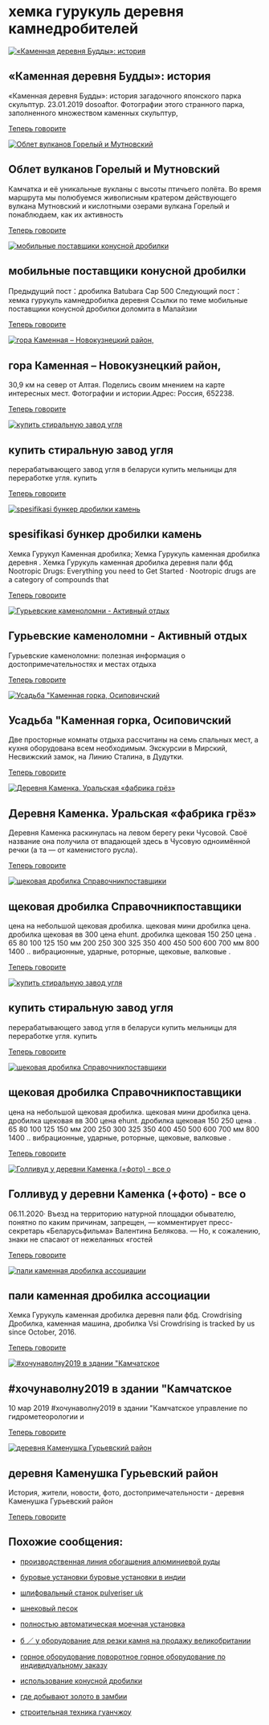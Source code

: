 # хемка гурукуль деревня камнедробителей
<a href="https://mnn.zoosnet.net/LR/Chatpre.aspx?id=MNN94995150&p=https://ateliertankink.nl/" target="_blank">![«Каменная деревня Будды»: история ](https://github.com/aggregatecrushing/img/raw/main/171.jpg)</a>
## «Каменная деревня Будды»: история 
«Каменная деревня Будды»: история загадочного японского парка скульптур. 23.01.2019 dosoaftor. Фотографии этого странного парка, заполненного множеством каменных скульптур, 
<a href="https://mnn.zoosnet.net/LR/Chatpre.aspx?id=MNN94995150&p=https://ateliertankink.nl/" target="_blank">Теперь говорите</a>
<a href="https://mnn.zoosnet.net/LR/Chatpre.aspx?id=MNN94995150&p=https://ateliertankink.nl/" target="_blank">![Облет вулканов Горелый и Мутновский](https://github.com/aggregatecrushing/img/raw/main/592.jpg)</a>
## Облет вулканов Горелый и Мутновский
Камчатка и её уникальные вукланы с высоты птичьего полёта. Во время маршрута мы полюбуемся живописным кратером действующего вулкана Мутновский и кислотными озерами вулкана Горелый и понаблюдаем, как их активность 
<a href="https://mnn.zoosnet.net/LR/Chatpre.aspx?id=MNN94995150&p=https://ateliertankink.nl/" target="_blank">Теперь говорите</a>
<a href="https://mnn.zoosnet.net/LR/Chatpre.aspx?id=MNN94995150&p=https://ateliertankink.nl/" target="_blank">![мобильные поставщики конусной дробилки ](https://github.com/aggregatecrushing/img/raw/main/641.jpg)</a>
## мобильные поставщики конусной дробилки 
Предыдущий пост：дробилка Batubara Cap 500 Следующий пост：хемка гурукуль камнедробилка деревня Ссылки по теме мобильные поставщики конусной дробилки доломита в Малайзии
<a href="https://mnn.zoosnet.net/LR/Chatpre.aspx?id=MNN94995150&p=https://ateliertankink.nl/" target="_blank">Теперь говорите</a>
<a href="https://mnn.zoosnet.net/LR/Chatpre.aspx?id=MNN94995150&p=https://ateliertankink.nl/" target="_blank">![гора Каменная – Новокузнецкий район, ](https://github.com/aggregatecrushing/img/raw/main/184.jpg)</a>
## гора Каменная – Новокузнецкий район, 
30,9 км на север от Алтая. Поделись своим мнением на карте интересных мест. Фотографии и истории.Адрес: Россия, 652238.
<a href="https://mnn.zoosnet.net/LR/Chatpre.aspx?id=MNN94995150&p=https://ateliertankink.nl/" target="_blank">Теперь говорите</a>
<a href="https://mnn.zoosnet.net/LR/Chatpre.aspx?id=MNN94995150&p=https://ateliertankink.nl/" target="_blank">![купить стиральную завод угля](https://github.com/aggregatecrushing/img/raw/main/336.jpg)</a>
## купить стиральную завод угля
перерабатывающего завод угля в беларуси купить мельницы для переработке угля. купить 
<a href="https://mnn.zoosnet.net/LR/Chatpre.aspx?id=MNN94995150&p=https://ateliertankink.nl/" target="_blank">Теперь говорите</a>
<a href="https://mnn.zoosnet.net/LR/Chatpre.aspx?id=MNN94995150&p=https://ateliertankink.nl/" target="_blank">![spesifikasi бункер дробилки камень](https://github.com/aggregatecrushing/img/raw/main/180.jpg)</a>
## spesifikasi бункер дробилки камень
Хемка Гурукул Каменная дробилка; Хемка Гурукуль каменная дробилка деревня . Хемка Гурукуль каменная дробилка деревня пали фбд Nootropic Drugs: Everything you need to Get Started · Nootropic drugs are a category of compounds that 
<a href="https://mnn.zoosnet.net/LR/Chatpre.aspx?id=MNN94995150&p=https://ateliertankink.nl/" target="_blank">Теперь говорите</a>
<a href="https://mnn.zoosnet.net/LR/Chatpre.aspx?id=MNN94995150&p=https://ateliertankink.nl/" target="_blank">![Гурьевские каменоломни - Активный отдых ](https://github.com/aggregatecrushing/img/raw/main/127.jpg)</a>
## Гурьевские каменоломни - Активный отдых 
Гурьевские каменоломни: полезная информация о достопримечательностях и местах отдыха 
<a href="https://mnn.zoosnet.net/LR/Chatpre.aspx?id=MNN94995150&p=https://ateliertankink.nl/" target="_blank">Теперь говорите</a>
<a href="https://mnn.zoosnet.net/LR/Chatpre.aspx?id=MNN94995150&p=https://ateliertankink.nl/" target="_blank">![Усадьба "Каменная горка, Осиповичский ](https://github.com/aggregatecrushing/img/raw/main/74.jpg)</a>
## Усадьба "Каменная горка, Осиповичский 
Две просторные комнаты отдыха рассчитаны на семь спальных мест, а кухня оборудована всем необходимым. Экскурсии в Мирский, Несвижский замок, на Линию Сталина, в Дудутки.
<a href="https://mnn.zoosnet.net/LR/Chatpre.aspx?id=MNN94995150&p=https://ateliertankink.nl/" target="_blank">Теперь говорите</a>
<a href="https://mnn.zoosnet.net/LR/Chatpre.aspx?id=MNN94995150&p=https://ateliertankink.nl/" target="_blank">![Деревня Каменка. Уральская «фабрика грёз» ](https://github.com/aggregatecrushing/img/raw/main/302.jpg)</a>
## Деревня Каменка. Уральская «фабрика грёз» 
Деревня Каменка раскинулась на левом берегу реки Чусовой. Своё название она получила от впадающей здесь в Чусовую одноимённой речки (а та — от каменистого русла).
<a href="https://mnn.zoosnet.net/LR/Chatpre.aspx?id=MNN94995150&p=https://ateliertankink.nl/" target="_blank">Теперь говорите</a>
<a href="https://mnn.zoosnet.net/LR/Chatpre.aspx?id=MNN94995150&p=https://ateliertankink.nl/" target="_blank">![щековая дробилка Справочникпоставщики ](https://github.com/aggregatecrushing/img/raw/main/109.jpg)</a>
## щековая дробилка Справочникпоставщики 
цена на небольшой щековая дробилка. щековая мини дробилка цена. дробилка щековая вв 300 цена ehunt. дробилка щековая 150 250 цена . 65 80 100 125 150 мм 200 250 300 325 350 400 450 500 600 700 мм 800 1400 .. вибрационные, ударные, роторные, щековые, валковые .
<a href="https://mnn.zoosnet.net/LR/Chatpre.aspx?id=MNN94995150&p=https://ateliertankink.nl/" target="_blank">Теперь говорите</a>
<a href="https://mnn.zoosnet.net/LR/Chatpre.aspx?id=MNN94995150&p=https://ateliertankink.nl/" target="_blank">![купить стиральную завод угля](https://github.com/aggregatecrushing/img/raw/main/652.jpg)</a>
## купить стиральную завод угля
перерабатывающего завод угля в беларуси купить мельницы для переработке угля. купить 
<a href="https://mnn.zoosnet.net/LR/Chatpre.aspx?id=MNN94995150&p=https://ateliertankink.nl/" target="_blank">Теперь говорите</a>
<a href="https://mnn.zoosnet.net/LR/Chatpre.aspx?id=MNN94995150&p=https://ateliertankink.nl/" target="_blank">![щековая дробилка Справочникпоставщики ](https://github.com/aggregatecrushing/img/raw/main/451.jpg)</a>
## щековая дробилка Справочникпоставщики 
цена на небольшой щековая дробилка. щековая мини дробилка цена. дробилка щековая вв 300 цена ehunt. дробилка щековая 150 250 цена . 65 80 100 125 150 мм 200 250 300 325 350 400 450 500 600 700 мм 800 1400 .. вибрационные, ударные, роторные, щековые, валковые .
<a href="https://mnn.zoosnet.net/LR/Chatpre.aspx?id=MNN94995150&p=https://ateliertankink.nl/" target="_blank">Теперь говорите</a>
<a href="https://mnn.zoosnet.net/LR/Chatpre.aspx?id=MNN94995150&p=https://ateliertankink.nl/" target="_blank">![Голливуд у деревни Каменка (+фото) - все о ](https://github.com/aggregatecrushing/img/raw/main/22.jpg)</a>
## Голливуд у деревни Каменка (+фото) - все о 
06.11.2020· Въезд на территорию натурной площадки обывателю, понятно по каким причинам, запрещен, — комментирует пресс-секретарь «Беларусьфильма» Валентина Белякова. — Но, к сожалению, знаки не спасают от нежеланных «гостей 
<a href="https://mnn.zoosnet.net/LR/Chatpre.aspx?id=MNN94995150&p=https://ateliertankink.nl/" target="_blank">Теперь говорите</a>
<a href="https://mnn.zoosnet.net/LR/Chatpre.aspx?id=MNN94995150&p=https://ateliertankink.nl/" target="_blank">![пали каменная дробилка ассоциации](https://github.com/aggregatecrushing/img/raw/main/430.jpg)</a>
## пали каменная дробилка ассоциации
Хемка Гурукуль каменная дробилка деревня пали фбд. Crowdrising Дробилка, каменная машина, дробилка Vsi Crowdrising is tracked by us since October, 2016.
<a href="https://mnn.zoosnet.net/LR/Chatpre.aspx?id=MNN94995150&p=https://ateliertankink.nl/" target="_blank">Теперь говорите</a>
<a href="https://mnn.zoosnet.net/LR/Chatpre.aspx?id=MNN94995150&p=https://ateliertankink.nl/" target="_blank">![#хочунаволну2019 в здании "Камчатское ](https://github.com/aggregatecrushing/img/raw/main/185.jpg)</a>
## #хочунаволну2019 в здании "Камчатское 
10 мар 2019 #хочунаволну2019 в здании "Камчатское управление по гидрометеорологии и 
<a href="https://mnn.zoosnet.net/LR/Chatpre.aspx?id=MNN94995150&p=https://ateliertankink.nl/" target="_blank">Теперь говорите</a>
<a href="https://mnn.zoosnet.net/LR/Chatpre.aspx?id=MNN94995150&p=https://ateliertankink.nl/" target="_blank">![деревня Каменушка Гурьевский район ](https://github.com/aggregatecrushing/img/raw/main/710.jpg)</a>
## деревня Каменушка Гурьевский район 
История, жители, новости, фото, достопримечательности - деревня Каменушка Гурьевский район 
<a href="https://mnn.zoosnet.net/LR/Chatpre.aspx?id=MNN94995150&p=https://ateliertankink.nl/" target="_blank">Теперь говорите</a>
## Похожие сообщения:
* [производственная линия обогащения алюминиевой руды](%D0%BF%D1%80%D0%BE%D0%B8%D0%B7%D0%B2%D0%BE%D0%B4%D1%81%D1%82%D0%B2%D0%B5%D0%BD%D0%BD%D0%B0%D1%8F%20%D0%BB%D0%B8%D0%BD%D0%B8%D1%8F%20%D0%BE%D0%B1%D0%BE%D0%B3%D0%B0%D1%89%D0%B5%D0%BD%D0%B8%D1%8F%20%D0%B0%D0%BB%D1%8E%D0%BC%D0%B8%D0%BD%D0%B8%D0%B5%D0%B2%D0%BE%D0%B9%20%D1%80%D1%83%D0%B4%D1%8B.md)
* [буровые установки буровые установки в индии](%D0%B1%D1%83%D1%80%D0%BE%D0%B2%D1%8B%D0%B5%20%D1%83%D1%81%D1%82%D0%B0%D0%BD%D0%BE%D0%B2%D0%BA%D0%B8%20%D0%B1%D1%83%D1%80%D0%BE%D0%B2%D1%8B%D0%B5%20%D1%83%D1%81%D1%82%D0%B0%D0%BD%D0%BE%D0%B2%D0%BA%D0%B8%20%D0%B2%20%D0%B8%D0%BD%D0%B4%D0%B8%D0%B8.md)
* [шлифовальный станок pulveriser uk](%D1%88%D0%BB%D0%B8%D1%84%D0%BE%D0%B2%D0%B0%D0%BB%D1%8C%D0%BD%D1%8B%D0%B9%20%D1%81%D1%82%D0%B0%D0%BD%D0%BE%D0%BA%20pulveriser%20uk.md)
* [шнековый песок](%D1%88%D0%BD%D0%B5%D0%BA%D0%BE%D0%B2%D1%8B%D0%B9%20%D0%BF%D0%B5%D1%81%D0%BE%D0%BA.md)
* [полностью автоматическая моечная установка](%D0%BF%D0%BE%D0%BB%D0%BD%D0%BE%D1%81%D1%82%D1%8C%D1%8E%20%D0%B0%D0%B2%D1%82%D0%BE%D0%BC%D0%B0%D1%82%D0%B8%D1%87%D0%B5%D1%81%D0%BA%D0%B0%D1%8F%20%D0%BC%D0%BE%D0%B5%D1%87%D0%BD%D0%B0%D1%8F%20%D1%83%D1%81%D1%82%D0%B0%D0%BD%D0%BE%D0%B2%D0%BA%D0%B0.md)
* [б ／ у оборудование для резки камня на продажу великобритании](%D0%B1%20%EF%BC%8F%20%D1%83%20%D0%BE%D0%B1%D0%BE%D1%80%D1%83%D0%B4%D0%BE%D0%B2%D0%B0%D0%BD%D0%B8%D0%B5%20%D0%B4%D0%BB%D1%8F%20%D1%80%D0%B5%D0%B7%D0%BA%D0%B8%20%D0%BA%D0%B0%D0%BC%D0%BD%D1%8F%20%D0%BD%D0%B0%20%D0%BF%D1%80%D0%BE%D0%B4%D0%B0%D0%B6%D1%83%20%D0%B2%D0%B5%D0%BB%D0%B8%D0%BA%D0%BE%D0%B1%D1%80%D0%B8%D1%82%D0%B0%D0%BD%D0%B8%D0%B8.md)
* [горное оборудование поворотное горное оборудование по индивидуальному заказу](%D0%B3%D0%BE%D1%80%D0%BD%D0%BE%D0%B5%20%D0%BE%D0%B1%D0%BE%D1%80%D1%83%D0%B4%D0%BE%D0%B2%D0%B0%D0%BD%D0%B8%D0%B5%20%D0%BF%D0%BE%D0%B2%D0%BE%D1%80%D0%BE%D1%82%D0%BD%D0%BE%D0%B5%20%D0%B3%D0%BE%D1%80%D0%BD%D0%BE%D0%B5%20%D0%BE%D0%B1%D0%BE%D1%80%D1%83%D0%B4%D0%BE%D0%B2%D0%B0%D0%BD%D0%B8%D0%B5%20%D0%BF%D0%BE%20%D0%B8%D0%BD%D0%B4%D0%B8%D0%B2%D0%B8%D0%B4%D1%83%D0%B0%D0%BB%D1%8C%D0%BD%D0%BE%D0%BC%D1%83%20%D0%B7%D0%B0%D0%BA%D0%B0%D0%B7%D1%83.md)
* [использование конусной дробилки](%D0%B8%D1%81%D0%BF%D0%BE%D0%BB%D1%8C%D0%B7%D0%BE%D0%B2%D0%B0%D0%BD%D0%B8%D0%B5%20%D0%BA%D0%BE%D0%BD%D1%83%D1%81%D0%BD%D0%BE%D0%B9%20%D0%B4%D1%80%D0%BE%D0%B1%D0%B8%D0%BB%D0%BA%D0%B8.md)
* [где добывают золото в замбии](%D0%B3%D0%B4%D0%B5%20%D0%B4%D0%BE%D0%B1%D1%8B%D0%B2%D0%B0%D1%8E%D1%82%20%D0%B7%D0%BE%D0%BB%D0%BE%D1%82%D0%BE%20%D0%B2%20%D0%B7%D0%B0%D0%BC%D0%B1%D0%B8%D0%B8.md)
* [строительная техника гуанчжоу](%D1%81%D1%82%D1%80%D0%BE%D0%B8%D1%82%D0%B5%D0%BB%D1%8C%D0%BD%D0%B0%D1%8F%20%D1%82%D0%B5%D1%85%D0%BD%D0%B8%D0%BA%D0%B0%20%D0%B3%D1%83%D0%B0%D0%BD%D1%87%D0%B6%D0%BE%D1%83.md)
